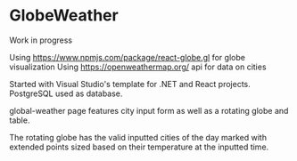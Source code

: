 # GlobeWeather
Work in progress

Using https://www.npmjs.com/package/react-globe.gl for globe visualization
Using https://openweathermap.org/ api for data on cities

Started with Visual Studio's template for .NET and React projects. PostgreSQL used as database.

global-weather page features city input form as well as a rotating globe and table.

The rotating globe has the valid inputted cities of the day marked with extended points sized based on their temperature at the inputted time.
